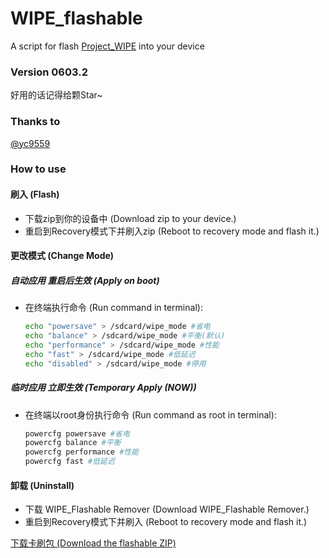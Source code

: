 # WIPE_flashable
A script for flash [Project_WIPE](https://github.com/yc9559/cpufreq-interactive-opt) into your device

### Version 0603.2
好用的话记得给颗Star~

### Thanks to
[@yc9559](https://github.com/yc9559)

### How to use
#### 刷入 (Flash)
-   下载zip到你的设备中 
    (Download zip to your device.)
-   重启到Recovery模式下并刷入zip
    (Reboot to recovery mode and flash it.)
#### 更改模式 (Change Mode)
##### 自动应用 重启后生效 (Apply on boot)
-   在终端执行命令
	(Run command in terminal):
	```bash
	echo "powersave" > /sdcard/wipe_mode #省电
	echo "balance" > /sdcard/wipe_mode #平衡(默认)
	echo "performance" > /sdcard/wipe_mode #性能
	echo "fast" > /sdcard/wipe_mode #低延迟
	echo "disabled" > /sdcard/wipe_mode #停用
	```

##### 临时应用 立即生效 (Temporary Apply (NOW))
-   在终端以root身份执行命令
    (Run command as root in terminal): 
    ```bash
	powercfg powersave #省电
	powercfg balance #平衡
	powercfg performance #性能
	powercfg fast #低延迟
    ```
#### 卸载 (Uninstall)
-	下载 WIPE_Flashable Remover
	(Download WIPE_Flashable Remover.)
-   重启到Recovery模式下并刷入
    (Reboot to recovery mode and flash it.)

[下载卡刷包 (Download the flashable ZIP)](https://github.com/cjybyjk/WIPE_flashable/releases)
